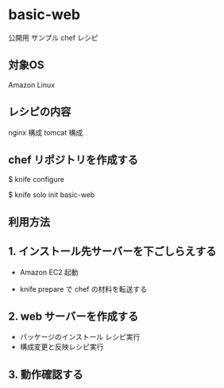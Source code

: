 # basic-web
公開用 サンプル chef レシピ

## 対象OS
Amazon Linux

## レシピの内容
nginx 構成
tomcat 構成

## chef リポジトリを作成する

$ knife configure

$ knife solo init basic-web

## 利用方法

## 1. インストール先サーバーを下ごしらえする
- Amazon EC2 起動

- knife prepare で chef の材料を転送する

## 2. web サーバーを作成する
- パッケージのインストール レシピ実行
- 構成変更と反映レシピ実行

## 3. 動作確認する
